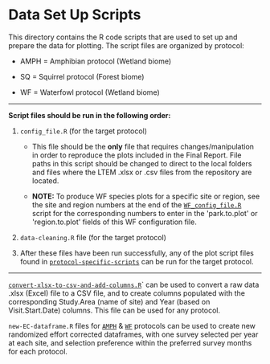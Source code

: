 # Data Set Up Scripts

This directory contains the R code scripts that are used to set up and prepare the data for plotting. The script files are organized by protocol:

-   AMPH = Amphibian protocol (Wetland biome)

-   SQ = Squirrel protocol (Forest biome)

-   WF = Waterfowl protocol (Wetland biome)

------------------------------------------------------------------------

**Script files should be run in the following order:**

1.  `config_file.R` (for the target protocol)

    -   This file should be the **only** file that requires changes/manipulation in order to reproduce the plots included in the Final Report. File paths in this script should be changed to direct to the local folders and files where the LTEM .xlsx or .csv files from the repository are located.

    -   **NOTE:** To produce WF species plots for a specific site or region, see the site and region numbers at the end of the [`WF_config_file.R`](/scripts/data-setup-scripts/WF_config_file.R) script for the corresponding numbers to enter in the 'park.to.plot' or 'region.to.plot' fields of this WF configuration file.

2.  `data-cleaning.R` file (for the target protocol)

3.  After these files have been run successfully, any of the plot script files found in [`protocol-specific-scripts`](/scripts/protocol-specific-scripts) can be run for the target protocol.

------------------------------------------------------------------------

[`convert-xlsx-to-csv-and-add-columns.R`](/scripts/data-setup-scripts/convert-xlsx-to-csv-and-add-columns.R)\` can be used to convert a raw data .xlsx (Excel) file to a CSV file, and to create columns populated with the corresponding Study.Area (name of site) and Year (based on Visit.Start.Date) columns. This file can be used for any protocol.

`new-EC-dataframe.R` files for [`AMPH`](/scripts/data-setup-scripts/AMPH-new-EC-dataframe.R) & [`WF`](/scripts/data-setup-scripts/WF-new-EC-dataframe.R) protocols can be used to create new randomized effort corrected dataframes, with one survey selected per year at each site, and selection preference within the preferred survey months for each protocol.

